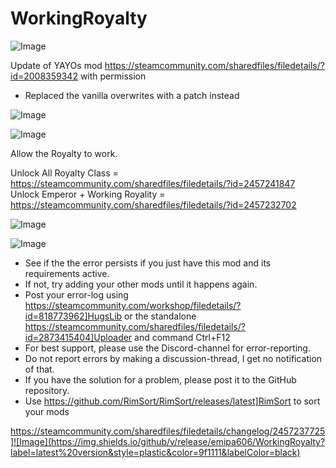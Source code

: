 # WorkingRoyalty

![Image](https://i.imgur.com/buuPQel.png)

Update of YAYOs mod
https://steamcommunity.com/sharedfiles/filedetails/?id=2008359342
with permission

- Replaced the vanilla overwrites with a patch instead

![Image](https://i.imgur.com/pufA0kM.png)

	
![Image](https://i.imgur.com/Z4GOv8H.png)

Allow the Royalty to work.


Unlock All Royalty Class = https://steamcommunity.com/sharedfiles/filedetails/?id=2457241847
Unlock Emperor + Working Royality = https://steamcommunity.com/sharedfiles/filedetails/?id=2457232702


![Image](https://i.imgur.com/p7Fv1Z6.gif)


![Image](https://i.imgur.com/PwoNOj4.png)



-  See if the the error persists if you just have this mod and its requirements active.
-  If not, try adding your other mods until it happens again.
-  Post your error-log using https://steamcommunity.com/workshop/filedetails/?id=818773962]HugsLib or the standalone https://steamcommunity.com/sharedfiles/filedetails/?id=2873415404]Uploader and command Ctrl+F12
-  For best support, please use the Discord-channel for error-reporting.
-  Do not report errors by making a discussion-thread, I get no notification of that.
-  If you have the solution for a problem, please post it to the GitHub repository.
-  Use https://github.com/RimSort/RimSort/releases/latest]RimSort to sort your mods



https://steamcommunity.com/sharedfiles/filedetails/changelog/2457237725]![Image](https://img.shields.io/github/v/release/emipa606/WorkingRoyalty?label=latest%20version&style=plastic&color=9f1111&labelColor=black)

